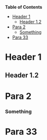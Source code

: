 

<!-- START doctoc generated TOC please keep comment here to allow auto update -->
<!-- DON'T EDIT THIS SECTION, INSTEAD RE-RUN doctoc TO UPDATE -->
**Table of Contents**

- [Header 1](#header-1)
  - [Header 1.2](#header-12)
- [Para 2](#para-2)
    - [Something](#something)
- [Para 33](#para-33)

<!-- END doctoc generated TOC please keep comment here to allow auto update -->



# Header 1

## Header 1.2




# Para 2

### Something

# Para 33

